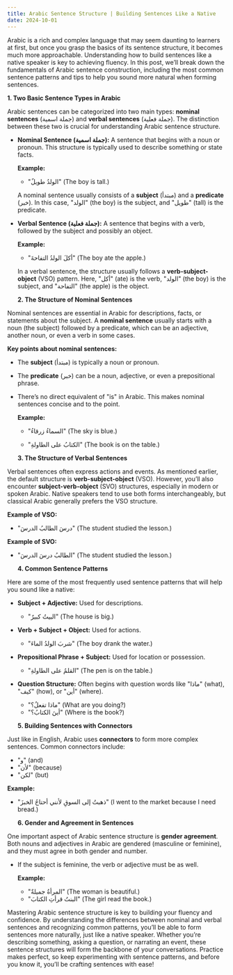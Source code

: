 ```yaml
---
title: Arabic Sentence Structure | Building Sentences Like a Native
date: 2024-10-01
---
```


Arabic is a rich and complex language that may seem daunting to learners at first, but once you grasp the basics of its sentence structure, it becomes much more approachable. Understanding how to build sentences like a native speaker is key to achieving fluency. In this post, we’ll break down the fundamentals of Arabic sentence construction, including the most common sentence patterns and tips to help you sound more natural when forming sentences.

**1. Two Basic Sentence Types in Arabic**

Arabic sentences can be categorized into two main types: **nominal sentences** (جملة اسمية) and **verbal sentences** (جملة فعلية). The distinction between these two is crucial for understanding Arabic sentence structure.

- **Nominal Sentence (جملة اسمية):** A sentence that begins with a noun or pronoun. This structure is typically used to describe something or state facts.

  **Example:**

  - "الولدُ طويلٌ" (The boy is tall.)

  A nominal sentence usually consists of a **subject** (مبتدأ) and a **predicate** (خبر). In this case, "الولد" (the boy) is the subject, and "طويل" (tall) is the predicate.

- **Verbal Sentence (جملة فعلية):** A sentence that begins with a verb, followed by the subject and possibly an object.

  **Example:**

  - "أكلَ الولدُ التفاحةَ" (The boy ate the apple.)

  In a verbal sentence, the structure usually follows a **verb-subject-object** (VSO) pattern. Here, "أكل" (ate) is the verb, "الولد" (the boy) is the subject, and "التفاحة" (the apple) is the object.

  **2. The Structure of Nominal Sentences**

Nominal sentences are essential in Arabic for descriptions, facts, or statements about the subject. A **nominal sentence** usually starts with a noun (the subject) followed by a predicate, which can be an adjective, another noun, or even a verb in some cases.

**Key points about nominal sentences:**

- The **subject** (مبتدأ) is typically a noun or pronoun.
- The **predicate** (خبر) can be a noun, adjective, or even a prepositional phrase.
- There’s no direct equivalent of "is" in Arabic. This makes nominal sentences concise and to the point.

  **Example:**

  - "السماءُ زرقاءُ" (The sky is blue.)

  - "الكتابُ على الطاولةِ" (The book is on the table.)

  **3. The Structure of Verbal Sentences**

Verbal sentences often express actions and events. As mentioned earlier, the default structure is **verb-subject-object** (VSO). However, you’ll also encounter **subject-verb-object** (SVO) structures, especially in modern or spoken Arabic. Native speakers tend to use both forms interchangeably, but classical Arabic generally prefers the VSO structure.

**Example of VSO:**

- "درسَ الطالبُ الدرسَ" (The student studied the lesson.)

**Example of SVO:**

- "الطالبُ درسَ الدرسَ" (The student studied the lesson.)

  **4. Common Sentence Patterns**

Here are some of the most frequently used sentence patterns that will help you sound like a native:

- **Subject + Adjective:** Used for descriptions.

  - "البيتُ كبيرٌ" (The house is big.)

- **Verb + Subject + Object:** Used for actions.

  - "شربَ الولدُ الماءَ" (The boy drank the water.)

- **Prepositional Phrase + Subject:** Used for location or possession.

  - "القلمُ على الطاولةِ" (The pen is on the table.)

- **Question Structure:** Often begins with question words like "ماذا" (what), "كيف" (how), or "أين" (where).

  - "ماذا تفعلُ؟" (What are you doing?)
  - "أينَ الكتابُ؟" (Where is the book?)

  **5. Building Sentences with Connectors**

Just like in English, Arabic uses **connectors** to form more complex sentences. Common connectors include:

- "و" (and)
- "لأن" (because)
- "لكن" (but)

**Example:**

- "ذهبتُ إلى السوقِ لأنني أحتاجُ الخبزَ" (I went to the market because I need bread.)

  **6. Gender and Agreement in Sentences**

One important aspect of Arabic sentence structure is **gender agreement**. Both nouns and adjectives in Arabic are gendered (masculine or feminine), and they must agree in both gender and number.

- If the subject is feminine, the verb or adjective must be as well.

  **Example:**

  - "المرأةُ جميلةٌ" (The woman is beautiful.)
  - "البنتُ قرأتِ الكتابَ" (The girl read the book.)

Mastering Arabic sentence structure is key to building your fluency and confidence. By understanding the differences between nominal and verbal sentences and recognizing common patterns, you’ll be able to form sentences more naturally, just like a native speaker. Whether you’re describing something, asking a question, or narrating an event, these sentence structures will form the backbone of your conversations. Practice makes perfect, so keep experimenting with sentence patterns, and before you know it, you’ll be crafting sentences with ease!

